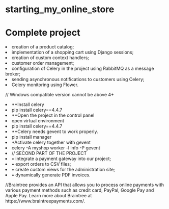 # starting_my_online_store

<h1>Complete project</h1>

<lo>
<li> creation of a product catalog; </li>
<li> implementation of a shopping cart using Django sessions;  </li>
<li> creation of custom context handlers;  </li>
<li> customer order management; </li>
<li> configuration of Celery in the project using RabbitMQ as a message broker;  </li>
<li> sending asynchronous notifications to customers using Celery;  </li>
<li> Celery monitoring using Flower. </li>

<p>// Windows compatible version cannot be above 4+</p>

<li>**Install celery</li>

<li>pip install celery==4.4.7</li>

<li>**Open the project in the control panel</li>
<li>open virtual environment</li>

<li>pip install celery==4.4.7</li>

<li>**Celery needs gevent to work properly.</li>

<li>pip install manager</li>

<li>*Activate celery together with gevent</li>

<li>celery -A myshop worker -l info -P gevent</li>

<li>// SECOND PART OF THE PROJECT</li>

<li>• integrate a payment gateway into our project;</li>
<li>• export orders to CSV files;</li>
<li>• create custom views for the administration site;</li>
<li>• dynamically generate PDF invoices.</li>

<p>//Braintree provides an API that allows you to process online payments with various payment methods such as credit card, PayPal, Google Pay and Apple Pay. Learn more about Braintree at https://www.braintreepayments.com/.</p>
</lo>
